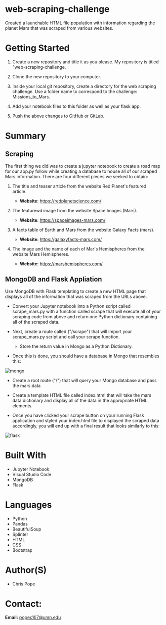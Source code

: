 # web-scraping-challenge
Created a launchable HTML file population with information regarding the planet Mars that was scraped from various websites.


# Getting Started

1. Create a new repository and title it as you please. My repository is titled "web-scraping-challenge.

1. Clone the new repository to your computer.

1. Inside your local git repository, create a directory for the web scraping challenge. Use a folder name to correspond to the challenge: Missions_to_Mars.

1. Add your notebook files to this folder as well as your flask app.

1. Push the above changes to GitHub or GitLab.

# Summary

## Scraping

The first thing we did was to create a jupyter notebook to create a road map for our app.py follow while creating a database to house all of our scraped Mars information. There are four different pieces we seeked to obtain:

1. The title and teaser article from the website Red Planet's featured article.
    * __Website:__ https://redplanetscience.com/

1. The featurewd image from the website Space Images (Mars).
    * __Website:__ https://spaceimages-mars.com/

1. A facts table of Earth and Mars from the website Galaxy Facts (mars).
    * __Website:__ https://galaxyfacts-mars.com/

1. The image and the name of each of Mar's Hemispheres from the website Mars Hemispheres.
    * __Website:__ https://marshemispheres.com/

## MongoDB and Flask Appliation

Use MongoDB with Flask templating to create a new HTML page that displays all of the information that was scraped from the URLs above. 

* Convert your Jupyter notebook into a Python script called scrape_mars.py with a function called scrape that will execute all of your scraping code from above and return one Python dictionary containing all of the scraped data.

* Next, create a route called ("/scrape") that will import your scrape_mars.py script and call your scrape function.
    * Store the return value in Mongo as a Python Dictionary.

* Once this is done, you should have a database in Mongo that resembles this:

![mongo](https://user-images.githubusercontent.com/75814760/113653370-55c38780-965b-11eb-90f7-f49a7372c886.jpg)

* Create a root route ("/") that will query your Mongo database and pass the mars data

* Create a template HTML file called index.html that will take the mars data dictionary and display all of the data in the appropriate HTML elements.

* Once you have clicked your scrape button on your running Flask application and styled your index.html file to displayed the scraped data accordingly, you will end up with a final result that looks similarly to this:

![flask](https://user-images.githubusercontent.com/75814760/113653918-5872ac80-965c-11eb-8630-14628762290a.jpg)

# Built With
* Jupyter Notebook
* Visual Studio Code
* MongoDB
* Flask

# Languages
* Python
* Pandas
* BeautifulSoup
* Splinter
* HTML
* CSS
* Bootstrap

# Author(S)
* Chris Pope

# Contact:
__Email:__ popex107@umn.edu